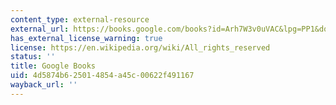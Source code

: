 ```yaml
---
content_type: external-resource
external_url: https://books.google.com/books?id=Arh7W3v0uVAC&lpg=PP1&dq=Object%20to%20be%20Destroyed%3A%20The%20Work%20of%20Gordon%20Matta-%C2%ADClark&pg=PP1#v=onepage&q&f=false
has_external_license_warning: true
license: https://en.wikipedia.org/wiki/All_rights_reserved
status: ''
title: Google Books
uid: 4d5874b6-2501-4854-a45c-00622f491167
wayback_url: ''
---
```

